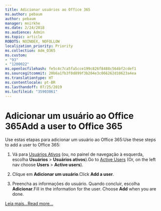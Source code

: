 ```yaml
---
title: Adicionar usuários ao Office 365
ms.author: pebaum
author: pebaum
manager: mnirkhe
ms.date: 2/24/2018
ms.audience: Admin
ms.topic: article
ROBOTS: NOINDEX, NOFOLLOW
localization_priority: Priority
ms.collection: Adm_O365
ms.custom:
- "93"
- "1200022"
ms.openlocfilehash: fe5c4c7ca5fa5cce199c826f8488c564bf2cdef1
ms.sourcegitcommit: 20b6a1fb3f0d899f3b204e3c066262d10623a4ea
ms.translationtype: HT
ms.contentlocale: pt-BR
ms.lasthandoff: 07/25/2019
ms.locfileid: "35903061"
---
```

# <a name="add-a-user-to-office-365"></a><span data-ttu-id="c7c01-102">Adicionar um usuário ao Office 365</span><span class="sxs-lookup"><span data-stu-id="c7c01-102">Add a user to Office 365</span></span>

<span data-ttu-id="c7c01-103">Use estas etapas para adicionar um usuário ao Office 365:</span><span class="sxs-lookup"><span data-stu-id="c7c01-103">Use these steps to add a user to Office 365:</span></span>
  
1. <span data-ttu-id="c7c01-104">Vá para [Usuários Ativos](https://admin.microsoft.com/Adminportal/Home?source=applauncher#/users) (ou, no painel de navegação à esquerda, escolha **Usuários** \> **Usuários ativos**).</span><span class="sxs-lookup"><span data-stu-id="c7c01-104">Go to [Active Users](https://admin.microsoft.com/Adminportal/Home?source=applauncher#/users) (Or, on the left nav choose **Users** \> **Active users**).</span></span>

2. <span data-ttu-id="c7c01-105">Clique em **Adicionar um usuário**.</span><span class="sxs-lookup"><span data-stu-id="c7c01-105">Click **Add a user**.</span></span>

3. <span data-ttu-id="c7c01-p101">Preencha as informações do usuário. Quando concluir, escolha **Adicionar**.</span><span class="sxs-lookup"><span data-stu-id="c7c01-p101">Fill in the information for the user. Choose **Add** when you are done.</span></span>

[<span data-ttu-id="c7c01-108">Leia mais...</span><span class="sxs-lookup"><span data-stu-id="c7c01-108">Read more...</span></span>](https://support.office.com/article/1970f7d6-03b5-442f-b385-5880b9c256ec)
  